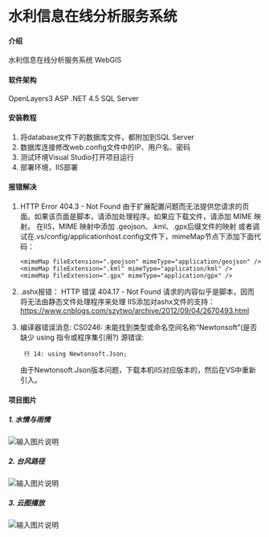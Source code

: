 # 水利信息在线分析服务系统

#### 介绍
水利信息在线分析服务系统
WebGIS

#### 软件架构
OpenLayers3
ASP .NET 4.5
SQL Server

#### 安装教程

1.  将database文件下的数据库文件，都附加到SQL Server
2.  数据库连接修改web.config文件中的IP、用户名、密码
3.  测试环境Visual Studio打开项目运行
4.  部署环境，IIS部署

#### 报错解决
1. HTTP Error 404.3 - Not Found 由于扩展配置问题而无法提供您请求的页面。如果该页面是脚本，请添加处理程序。如果应下载文件，请添加 MIME 映射。
   在IIS，MIME 映射中添加 .geojson、.kml、.gpx后缀文件的映射
   或者调试在.vs/config/applicationhost.config文件下，mimeMap节点下添加下面代码：

   ```   
   <mimeMap fileExtension=".geojson" mimeType="application/geojson" />
   <mimeMap fileExtension=".kml" mimeType="application/kml" />
   <mimeMap fileExtension=".gpx" mimeType="application/gpx" />
   ```
2. .ashx报错： HTTP 错误 404.17 - Not Found 请求的内容似乎是脚本，因而将无法由静态文件处理程序来处理
   IIS添加对ashx文件的支持：https://www.cnblogs.com/szytwo/archive/2012/09/04/2670493.html

3. 编译器错误消息: CS0246: 未能找到类型或命名空间名称“Newtonsoft”(是否缺少 using 指令或程序集引用?)
   源错误:
   ```
	行 14: using Newtonsoft.Json;
   ```
   由于Newtonsoft.Json版本问题，下载本机IIS对应版本的，然后在VS中重新引入。

#### 项目图片
##### 1. 水情与雨情
![输入图片说明](https://images.gitee.com/uploads/images/2021/0525/104445_cd4fc06a_4939108.png "屏幕截图.png")
##### 2. 台风路径
![输入图片说明](https://images.gitee.com/uploads/images/2021/0525/104508_00a8cb74_4939108.png "屏幕截图.png")
##### 3. 云图播放
![输入图片说明](https://images.gitee.com/uploads/images/2021/0525/104531_791598ed_4939108.png "屏幕截图.png")
